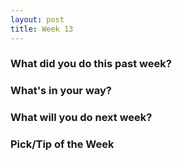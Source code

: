 ```yaml
---
layout: post
title: Week 13
---
```


### What did you do this past week?

### What's in your way?

### What will you do next week?

### Pick/Tip of the Week

